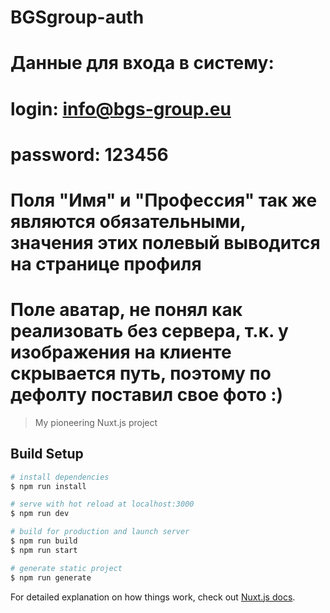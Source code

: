 # BGSgroup-auth

# Данные для входа в систему:

# login: info@bgs-group.eu

# password: 123456

# Поля "Имя" и "Профессия" так же являются обязательными, значения этих полевый выводится на странице профиля

# Поле аватар, не понял как реализовать без сервера, т.к. у изображения на клиенте скрывается путь, поэтому по дефолту поставил свое фото :)

> My pioneering Nuxt.js project

## Build Setup

```bash
# install dependencies
$ npm run install

# serve with hot reload at localhost:3000
$ npm run dev

# build for production and launch server
$ npm run build
$ npm run start

# generate static project
$ npm run generate
```

For detailed explanation on how things work, check out [Nuxt.js docs](https://nuxtjs.org).

